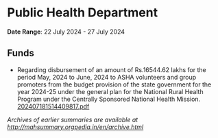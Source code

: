 # Public Health Department

**Date Range**: 22 July 2024 - 27 July 2024


## Funds
- Regarding disbursement of an amount of Rs.16544.62 lakhs for the period May, 2024 to June, 2024 to ASHA volunteers and group promoters from the budget provision of the state government for the year 2024-25 under the general plan for the National Rural Health Program under the Centrally Sponsored National Health Mission.\
  [202407181514409817.pdf](https://gr.maharashtra.gov.in/Site/Upload/Government%20Resolutions/English/202407181514409817.pdf)


*Archives of earlier summaries are available at http://mahsummary.orgpedia.in/en/archive.html*